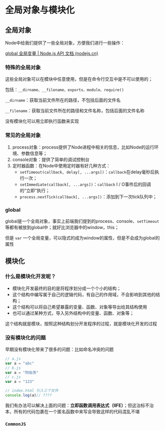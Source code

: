 # 全局对象与模块化

## 全局对象

Node中给我们提供了一些全局对象，方便我们进行一些操作：

[global 全局变量 | Node.js API 文档 (nodejs.cn)](http://nodejs.cn/api/globals.html)

### 特殊的全局对象

这些全局对象可以在模块中任意使用，但是在命令行交互中是不可以使用的；

包括：`__dirname、__filename、exports、module、require()`

`__dirname`：获取当前文件所在的路径，不包括后面的文件名

`__filename`：获取当前文件所在的路径和文件名称，包括后面的文件名称

没有模块化可以用立即执行函数来实现

### 常见的全局对象

1. process对象：process提供了Node进程中相关的信息，比如Node的运行环境、参数信息等；
2. console对象：提供了简单的调试控制台
3. 定时器函数：在Node中使用定时器有好几种方式：
   - `setTimeout(callback, delay[, ...args])`：`callback`在delay毫秒后执行一次；
   - `setImmediate(callback[, ...args])`：`callback` I / O事件后的回调的“立即”执行；
   - `process.nextTick(callback[, ...args])`：添加到下一次tick队列中；

### global

global是一个全局对象，事实上前端我们提到的process、console、`setTimeout`等都有被放到global中；就好比浏览器中的window，this；

但是 `var` 一个全局变量，可以隐式的成为window的属性，但是不会成为global的属性





## 模块化

### 什么是模块化开发呢？

- 模块化开发最终的目的是将程序划分成一个个小的结构；
- 这个结构中编写属于自己的逻辑代码，有自己的作用域，不会影响到其他的结构；
- 这个结构可以将自己希望暴露的变量、函数、对象等导出给其结构使用
- 也可以通过某种方式，导入另外结构中的变量、函数、对象等；

这个结构就是模块，按照这种结构划分开发程序的过程，就是模块化开发的过程



### 没有模块化的问题

早期没有模块化带来了很多的问题：比如命名冲突的问题

```js
// a.js
var a = "abc"
// b.js
var a = "阿伯茨"
// c.js
var a = "123"

// index.html 引入三个文件 
console.log(a)// ????
```

我们有办法可以解决上面的问题：**立即函数调用表达式（IIFE）**；但这治标不治本，所有的代码包裹在一个匿名函数中来写会导致这样的代码混乱不堪



### `CommonJS`